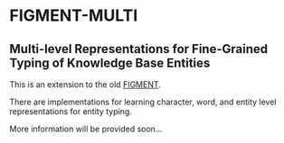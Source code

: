 # FIGMENT-MULTI
## Multi-level Representations for Fine-Grained Typing of Knowledge Base Entities

This is an extension to the old [FIGMENT](https://github.com/yyaghoobzadeh/figment/).  

There are implementations for learning 
character, word, and entity level representations for entity typing.

More information will be provided soon... 


